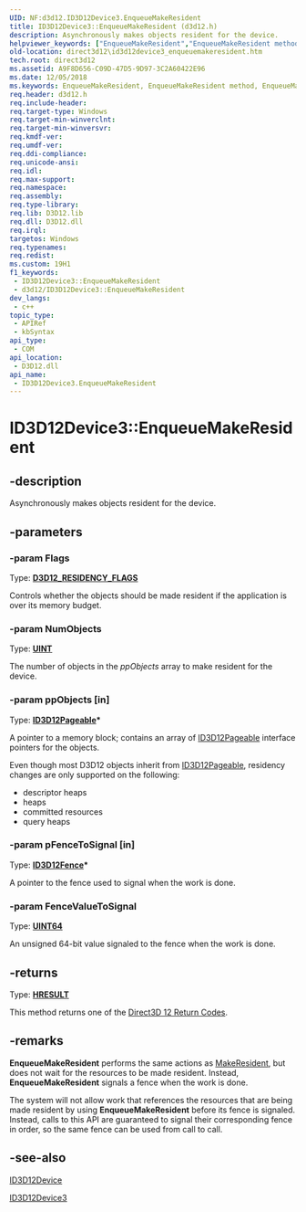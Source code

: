 ```yaml
---
UID: NF:d3d12.ID3D12Device3.EnqueueMakeResident
title: ID3D12Device3::EnqueueMakeResident (d3d12.h)
description: Asynchronously makes objects resident for the device.
helpviewer_keywords: ["EnqueueMakeResident","EnqueueMakeResident method","EnqueueMakeResident method","ID3D12Device3 interface","ID3D12Device3 interface","EnqueueMakeResident method","ID3D12Device3.EnqueueMakeResident","ID3D12Device3::EnqueueMakeResident","d3d12/ID3D12Device3::EnqueueMakeResident","direct3d12.id3d12device3_enqueuemakeresident"]
old-location: direct3d12\id3d12device3_enqueuemakeresident.htm
tech.root: direct3d12
ms.assetid: A9F8D656-C09D-47D5-9D97-3C2A60422E96
ms.date: 12/05/2018
ms.keywords: EnqueueMakeResident, EnqueueMakeResident method, EnqueueMakeResident method,ID3D12Device3 interface, ID3D12Device3 interface,EnqueueMakeResident method, ID3D12Device3.EnqueueMakeResident, ID3D12Device3::EnqueueMakeResident, d3d12/ID3D12Device3::EnqueueMakeResident, direct3d12.id3d12device3_enqueuemakeresident
req.header: d3d12.h
req.include-header: 
req.target-type: Windows
req.target-min-winverclnt: 
req.target-min-winversvr: 
req.kmdf-ver: 
req.umdf-ver: 
req.ddi-compliance: 
req.unicode-ansi: 
req.idl: 
req.max-support: 
req.namespace: 
req.assembly: 
req.type-library: 
req.lib: D3D12.lib
req.dll: D3D12.dll
req.irql: 
targetos: Windows
req.typenames: 
req.redist: 
ms.custom: 19H1
f1_keywords:
 - ID3D12Device3::EnqueueMakeResident
 - d3d12/ID3D12Device3::EnqueueMakeResident
dev_langs:
 - c++
topic_type:
 - APIRef
 - kbSyntax
api_type:
 - COM
api_location:
 - D3D12.dll
api_name:
 - ID3D12Device3.EnqueueMakeResident
---
```


# ID3D12Device3::EnqueueMakeResident


## -description

Asynchronously makes objects resident for the device.

## -parameters

### -param Flags

Type: <b><a href="https://docs.microsoft.com/windows/desktop/api/d3d12/ne-d3d12-d3d12_residency_flags">D3D12_RESIDENCY_FLAGS</a></b>

Controls whether the objects should be made resident if the application is over its memory budget.

### -param NumObjects

Type: <b><a href="https://docs.microsoft.com/windows/desktop/WinProg/windows-data-types">UINT</a></b>

The number of objects  in the <i>ppObjects</i> array to make resident for the device.

### -param ppObjects [in]

Type: <b><a href="https://docs.microsoft.com/windows/desktop/api/d3d12/nn-d3d12-id3d12pageable">ID3D12Pageable</a>*</b>

A pointer to a memory block; contains an array of <a href="https://docs.microsoft.com/windows/desktop/api/d3d12/nn-d3d12-id3d12pageable">ID3D12Pageable</a> interface pointers for the objects.
          

Even though most D3D12 objects inherit from <a href="https://docs.microsoft.com/windows/desktop/api/d3d12/nn-d3d12-id3d12pageable">ID3D12Pageable</a>, residency changes are only supported on the following: 

<ul>
<li>descriptor heaps</li>
<li>heaps</li>
<li>committed resources</li>
<li>query heaps</li>
</ul>

### -param pFenceToSignal [in]

Type: <b><a href="https://docs.microsoft.com/windows/desktop/api/d3d12/nn-d3d12-id3d12fence">ID3D12Fence</a>*</b>

A pointer to the fence used to signal when the work is done.

### -param FenceValueToSignal

Type: <b><a href="https://docs.microsoft.com/windows/desktop/WinProg/windows-data-types">UINT64</a></b>

An unsigned 64-bit value signaled to the fence when the work is done.

## -returns

Type: <b><a href="/windows/win32/com/structure-of-com-error-codes">HRESULT</a></b>

This method returns one of the <a href="https://docs.microsoft.com/windows/desktop/direct3d12/d3d12-graphics-reference-returnvalues">Direct3D 12 Return Codes</a>.

## -remarks

<b>EnqueueMakeResident</b> performs the same actions as <a href="https://docs.microsoft.com/windows/desktop/api/d3d12/nf-d3d12-id3d12device-makeresident">MakeResident</a>, but does not wait for the resources to be made resident. Instead, <b>EnqueueMakeResident</b> signals a fence when the work is done. 

The system will not allow work that references the resources that are being made resident by using <b>EnqueueMakeResident</b> before its fence is signaled. Instead, calls to this API are guaranteed to signal their corresponding fence in order, so the same fence can be used from call to call.

## -see-also

<a href="https://docs.microsoft.com/windows/desktop/api/d3d12/nn-d3d12-id3d12device">ID3D12Device</a>



<a href="https://docs.microsoft.com/windows/desktop/api/d3d12/nn-d3d12-id3d12device3">ID3D12Device3</a>

